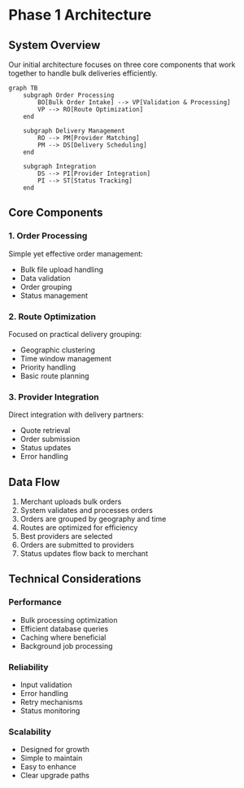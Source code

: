 # Phase 1 Architecture

## System Overview
Our initial architecture focuses on three core components that work together to handle bulk deliveries efficiently.

```mermaid
graph TB
    subgraph Order Processing
        BO[Bulk Order Intake] --> VP[Validation & Processing]
        VP --> RO[Route Optimization]
    end
    
    subgraph Delivery Management
        RO --> PM[Provider Matching]
        PM --> DS[Delivery Scheduling]
    end
    
    subgraph Integration
        DS --> PI[Provider Integration]
        PI --> ST[Status Tracking]
    end
```

## Core Components

### 1. Order Processing
Simple yet effective order management:
- Bulk file upload handling
- Data validation
- Order grouping
- Status management

### 2. Route Optimization
Focused on practical delivery grouping:
- Geographic clustering
- Time window management
- Priority handling
- Basic route planning

### 3. Provider Integration
Direct integration with delivery partners:
- Quote retrieval
- Order submission
- Status updates
- Error handling

## Data Flow
1. Merchant uploads bulk orders
2. System validates and processes orders
3. Orders are grouped by geography and time
4. Routes are optimized for efficiency
5. Best providers are selected
6. Orders are submitted to providers
7. Status updates flow back to merchant

## Technical Considerations

### Performance
- Bulk processing optimization
- Efficient database queries
- Caching where beneficial
- Background job processing

### Reliability
- Input validation
- Error handling
- Retry mechanisms
- Status monitoring

### Scalability
- Designed for growth
- Simple to maintain
- Easy to enhance
- Clear upgrade paths
